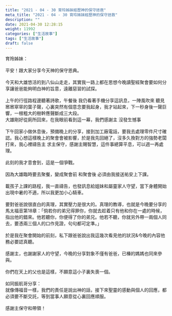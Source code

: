 ```yaml
---
title: "2021 - 04 - 30 育玲姊妹經歷神的保守拯救"
meta_title: "2021 - 04 - 30 育玲姊妹經歷神的保守拯救"
description: ""
date: 2021-04-30 12:28:15
weight: 11992
categories: ["生活故事"]
tags: ["生活故事"]
draft: false
---
```


育玲姊妹：<br />
<br />
平安！跟大家分享今天神的保守恩典。<br />
<br />
今天和大雄悠活的到八仙山走走，其實我一路上都在思想今晚讀聖經聚會要如何分享讓爸爸能夠明白神的旨意，遠離惡習的試探。<br />
<br />
上午的行徑路程邊聽著詩歌，午餐後 我仍看著手機分享這訊息，一陣風吹來 聽見窸窸窣窣的葉子聲，心裏突然有個意念要我起身，我才站起來，下一秒身後一聲巨響，一根粗大的樹幹應聲斷成三大段。<br />
大雄剛好從廁所回來，在我眼前看到這一幕，我們感謝主 沒發生憾事<br />
<br />
下午回家小做休息後，預備晚上的分享，接到加工廠電話，要我去處理零件尺寸確認。我心想這樣晚上的聚會會被影響，於是我先回絕了，沒多久換對方的強勢老闆打來，我心裡禱告主 求主保守，感謝主賜智慧，這件事總算平息，可以週一再處理。<br />
<br />
此刻的我才意會到，這是一個爭戰。<br />
<br />
因為大雄臨時要去聚餐，變成聚會前 和聚會後 必須由我接送祐安上下課。<br />
<br />
載孩子上課的路程，我一直禱告，也發訊息給姐妹和屬靈家人守望，當下身體開始出現中暑的不適，所以我更加小心騎車。<br />
<br />
要對爸爸說很直白的真理，其實壓力是很大的。真理的教導，也就是今晚要分享的馬太福音第18章：「倘若你的弟兄得罪你，你就去趁着只有他和你在一處的時候，指出他的錯來。他若聽你，你便得了你的弟兄。他若不聽，你就另外帶一兩個人同去，要憑兩三個人的口作見證，句句都可定準。」<br />
<br />
於是我在聚會開始的前刻，私下跟爸爸說出我這幾次看見他的狀況&amp;今晚的內容他務必要認真聽。<br />
<br />
感謝主，也謝謝家人的守望，今晚的分享對象不僅有爸爸，已榛的媽媽也同來參與。<br />
<br />
你們在天上的父也是這樣，不願意這小子裏失喪一個。<br />
<br />
如同振航哥分享：<br />
就像傳福音一樣，我們的責任是說出神的話，接下來聖靈的感動與個人的回應，都必須要不斷交託，等到當事人願意從心裏回應順服。<br />
<br />
感謝主保守和帶領！
        